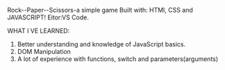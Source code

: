 Rock--Paper--Scissors-a simple game
Built with:
HTMl, CSS and JAVASCRIPT!
Eitor:VS Code.

WHAT I VE LEARNED:
1) Better understanding and knowledge of JavaScript basics.
2) DOM Manipulation
3) A lot of experience with functions, switch and parameters(arguments)
